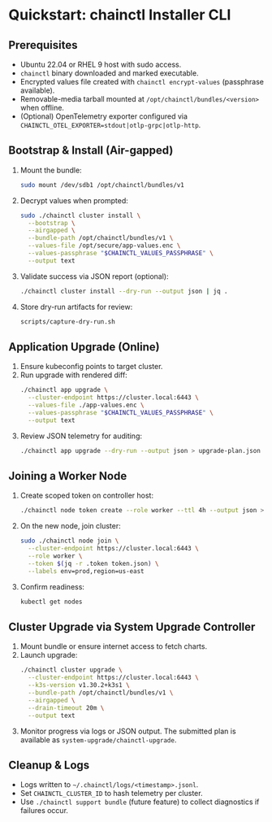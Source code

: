 # Quickstart: chainctl Installer CLI

## Prerequisites
- Ubuntu 22.04 or RHEL 9 host with sudo access.
- `chainctl` binary downloaded and marked executable.
- Encrypted values file created with `chainctl encrypt-values` (passphrase available).
- Removable-media tarball mounted at `/opt/chainctl/bundles/<version>` when offline.
- (Optional) OpenTelemetry exporter configured via `CHAINCTL_OTEL_EXPORTER=stdout|otlp-grpc|otlp-http`.

## Bootstrap & Install (Air-gapped)
1. Mount the bundle:
   ```bash
   sudo mount /dev/sdb1 /opt/chainctl/bundles/v1
   ```
2. Decrypt values when prompted:
   ```bash
   sudo ./chainctl cluster install \
     --bootstrap \
     --airgapped \
     --bundle-path /opt/chainctl/bundles/v1 \
     --values-file /opt/secure/app-values.enc \
     --values-passphrase "$CHAINCTL_VALUES_PASSPHRASE" \
     --output text
   ```
3. Validate success via JSON report (optional):
   ```bash
   ./chainctl cluster install --dry-run --output json | jq .
   ```
4. Store dry-run artifacts for review:
   ```bash
   scripts/capture-dry-run.sh
   ```

## Application Upgrade (Online)
1. Ensure kubeconfig points to target cluster.
2. Run upgrade with rendered diff:
   ```bash
   ./chainctl app upgrade \
     --cluster-endpoint https://cluster.local:6443 \
     --values-file ./app-values.enc \
     --values-passphrase "$CHAINCTL_VALUES_PASSPHRASE" \
     --output text
   ```
3. Review JSON telemetry for auditing:
   ```bash
   ./chainctl app upgrade --dry-run --output json > upgrade-plan.json
   ```

## Joining a Worker Node
1. Create scoped token on controller host:
   ```bash
   ./chainctl node token create --role worker --ttl 4h --output json > token.json
   ```
2. On the new node, join cluster:
   ```bash
   sudo ./chainctl node join \
     --cluster-endpoint https://cluster.local:6443 \
     --role worker \
     --token $(jq -r .token token.json) \
     --labels env=prod,region=us-east
   ```
3. Confirm readiness:
   ```bash
   kubectl get nodes
   ```

## Cluster Upgrade via System Upgrade Controller
1. Mount bundle or ensure internet access to fetch charts.
2. Launch upgrade:
   ```bash
   ./chainctl cluster upgrade \
     --cluster-endpoint https://cluster.local:6443 \
     --k3s-version v1.30.2+k3s1 \
     --bundle-path /opt/chainctl/bundles/v1 \
     --airgapped \
     --drain-timeout 20m \
     --output text
   ```
3. Monitor progress via logs or JSON output. The submitted plan is available as `system-upgrade/chainctl-upgrade`.

## Cleanup & Logs
- Logs written to `~/.chainctl/logs/<timestamp>.jsonl`.
- Set `CHAINCTL_CLUSTER_ID` to hash telemetry per cluster.
- Use `./chainctl support bundle` (future feature) to collect diagnostics if failures occur.
